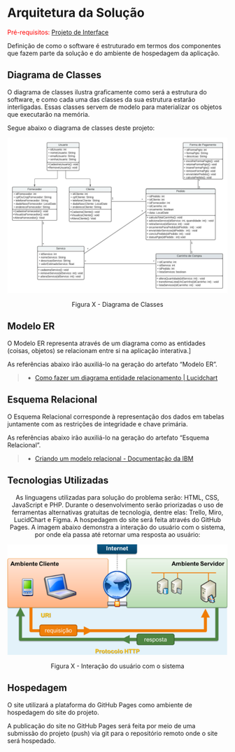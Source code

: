 # Arquitetura da Solução

<span style="color:red">Pré-requisitos: <a href="3-Projeto de Interface.md"> Projeto de Interface</a></span>

Definição de como o software é estruturado em termos dos componentes que fazem parte da solução e do ambiente de hospedagem da aplicação.

## Diagrama de Classes

O diagrama de classes ilustra graficamente como será a estrutura do software, e como cada uma das classes da sua estrutura estarão interligadas. Essas classes servem de modelo para materializar os objetos que executarão na memória.

Segue abaixo o diagrama de classes deste projeto:

<p align="center">
  <img src="https://raw.githubusercontent.com/ICEI-PUC-Minas-PMV-ADS/pmv-ads-2022-1-e2-proj-int-t4-sistema-de-contratacao-de-servicos/main/docs/img/diagrama_de%20classes_1.jpeg">
</p>
<p align="center">Figura X - Diagrama de Classes</p>

## Modelo ER

O Modelo ER representa através de um diagrama como as entidades (coisas, objetos) se relacionam entre si na aplicação interativa.]

As referências abaixo irão auxiliá-lo na geração do artefato “Modelo ER”.

> - [Como fazer um diagrama entidade relacionamento | Lucidchart](https://www.lucidchart.com/pages/pt/como-fazer-um-diagrama-entidade-relacionamento)

## Esquema Relacional

O Esquema Relacional corresponde à representação dos dados em tabelas juntamente com as restrições de integridade e chave primária.
 
As referências abaixo irão auxiliá-lo na geração do artefato “Esquema Relacional”.

> - [Criando um modelo relacional - Documentação da IBM](https://www.ibm.com/docs/pt-br/cognos-analytics/10.2.2?topic=designer-creating-relational-model)

## Tecnologias Utilizadas

<p align="center">As linguagens utilizadas para solução do problema serão: HTML, CSS, JavaScript e PHP. Durante o desenvolvimento serão priorizadas o uso de ferramentas alternativas gratuitas de tecnologia, dentre elas: Trello, Miro, LucidChart e Figma.
A hospedagem do site será feita através do GitHub Pages. 
A imagem abaixo demonstra a interação do usuário com o sistema, por onde ela passa até retornar uma resposta ao usuário:</p>

<p align="center">
  <img src="https://raw.githubusercontent.com/ICEI-PUC-Minas-PMV-ADS/pmv-ads-2022-1-e2-proj-int-t4-sistema-de-contratacao-de-servicos/main/docs/img/interacao_usuario.png"> </p>
<p align="center">Figura X - Interação do usuário com o sistema</p>

## Hospedagem

O site utilizará a plataforma do GitHub Pages como ambiente de hospedagem do site do projeto.

A publicação do site no GitHub Pages será feita por meio de uma submissão do projeto (push) via git para o repositório remoto onde o site será hospedado.


